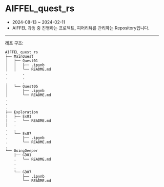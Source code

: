# AIFFEL_quest_rs

* 2024-08-13 ~ 2024-02-11
* AIFFEL 과정 중 진행하는 프로젝트, 피어리뷰를 관리하는 Repository입니다.  

---  
레포 구조: 
```
AIFFEL_quest_rs
├── MainQuest
│   ├── Quest01
│   │   ├── .ipynb
│   │   └── README.md
.		.
.		.
.		.
│   └── Quest05
│       ├── .ipynb
│       └── README.md
.
.
.
├── Exploration
|   ├── Ex01
|   .   └── README.md
|   .
.   .
.   └── Ex07
.       ├── .ipynb
.       └── README.md
.
└── GoingDeeper
    ├── GD01
    .   └── README.md
    .
    .
    └── GD07
        ├── .ipynb
        └── README.md
```
